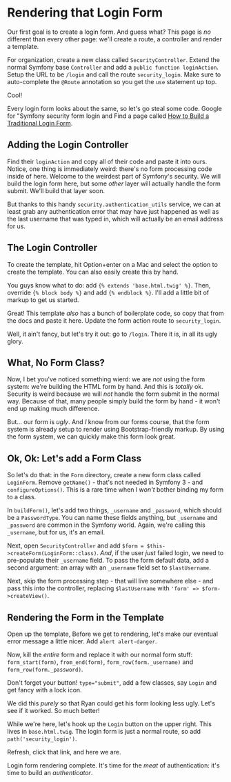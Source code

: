 # Rendering that Login Form

Our first goal is to create a login form. And guess what? This page is *no* different
than every other page: we'll create a route, a controller and render a template.

For organization, create a new class called `SecurityController`. Extend the normal
Symfony base `Controller` and add a `public function loginAction`. Setup the URL
to be `/login` and call the route `security_login`. Make sure to auto-complete
the `@Route` annotation so you get the `use` statement up top.

Cool!

Every login form looks about the same, so let's go steal some code. Google for
"Symfony security form login and Find a page called
[How to Build a Traditional Login Form](http://symfony.com/doc/current/cookbook/security/form_login_setup.html).

## Adding the Login Controller

Find their `loginAction` and copy all of their code and paste it into ours. Notice,
one thing is immediately weird: there's no form processing code inside of here.
Welcome to the weirdest part of Symfony's security. We will build the login form
here, but some *other* layer will actually handle the form submit. We'll build that
layer soon.

But thanks to this handy `security.authentication_utils` service, we can at least
grab any authentication error that may have just happened as well as the last username
that was typed in, which will actually be an email address for us.

## The Login Controller

To create the template, hit Option+enter on a Mac and select the option to create
the template. You can also easily create this by hand.

You guys know what to do: add `{% extends 'base.html.twig' %}`. Then, override
`{% block body %}` and add `{% endblock %}`. I'll add a little bit of markup to get
us started.

Great! This template *also* has a bunch of boilerplate code, so copy that from the
docs and paste it here. Update the form action route to `security_login`.

Well, it ain't fancy, but let's try it out: go to `/login`. There it is, in all its
ugly glory.

## What, No Form Class?

Now, I bet you've noticed something wierd: we are *not* using the form system:
we're building the HTML form by hand. And this is *totally* ok. Security is weird
because we will *not* handle the form submit in the normal way. Because of that,
many people simply build the form by hand - it won't end up making much difference.

But... our form is *ugly*. And *I* know from our forms course, that the form system
is already setup to render using Bootstrap-friendly markup. By using the form system,
we can quickly make this form look great.

## Ok, Ok: Let's add a Form Class

So let's do that: in the `Form` directory, create a new form class called `LoginForm`.
Remove `getName()` - that's not needed in Symfony 3 - and `configureOptions()`. This
is a rare time when I *won't* bother binding my form to a class.

In `buildForm()`, let's add two things, `_username` and `_password`, which should be
a `PasswordType`. You can name these fields anything, but `_username` and `_password`
are common in the Symfony world. Again, we're calling this `_username`, but for us,
it's an email.

Next, open `SecurityController` and add `$form = $this->createForm(LoginForm::class)`.
*And*, if the user *just* failed login, we need to pre-populate their `_username`
field. To pass the form default data, add a second argument: an array with an
`_username` field set to `$lastUsername`.

Next, skip the form processing step - that will live somewhere else - and pass this
into the controller, replacing `$lastUsername` with `'form' => $form->createView()`.

## Rendering the Form in the Template

Open up the template, Before we get to rendering, let's make our eventual error message
a little nicer. Add `alert alert-danger`.

Now, kill the *entire* form and replace it with our normal form stuff: `form_start(form)`,
`from_end(form)`, `form_row(form._username)` and `form_row(form._password)`.

Don't forget your button! `type="submit"`, add a few classes, say `Login` and get
fancy with a lock icon.

We did this *purely* so that Ryan could get his form looking less ugly. Let's see
if it worked. So much better!

While we're here, let's hook up the `Login` button on the upper right. This lives
in `base.html.twig`. The login form is just a normal route, so add `path('security_login')`.

Refresh, click that link, and here we are.

Login form rendering complete. It's time for the *meat* of authentication: it's time
to build an *authenticator*.
